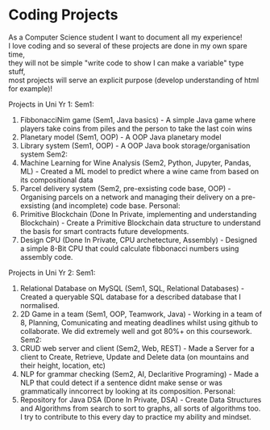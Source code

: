 # Coding Projects
As a Computer Science student I want to document all my experience!                                                                                                  
I love coding and so several of these projects are done in my own spare time,                                                             
they will not be simple "write code to show I can make a variable" type stuff,                                      
most projects will serve an explicit purpose (develop understanding of html for example)!

Projects in Uni Yr 1:
Sem1:
1. FibbonacciNim game (Sem1, Java basics) - A simple Java game where players take coins from piles and the person to take the last coin wins 
2. Planetary model (Sem1, OOP) - A OOP Java planetary model
3. Library system (Sem1, OOP) - A OOP Java book storage/organisation system
Sem2:
4. Machine Learning for Wine Analysis (Sem2, Python, Jupyter, Pandas, ML) - Created a ML model to predict where a wine came from based on its compositional data
5. Parcel delivery system (Sem2, pre-exsisting code base, OOP) - Organising parcels on a network and managing their delivery on a pre-exsisting (and incomplete) code base.
Personal:
6. Primitive Blockchain (Done In Private, implementing and understanding Blockchain) - Create a Primitive Blockchain data structure to understand the basis for smart contracts future developments.                               
7. Design CPU (Done In Private, CPU archetecture, Assembly) - Designed a simple 8-Bit CPU that could calculate fibbonacci numbers using assembly code.

Projects in Uni Yr 2:
Sem1:
1. Relational Database on MySQL (Sem1, SQL, Relational Databases) - Created a queryable SQL database for a described database that I normalised.
2. 2D Game in a team (Sem1, OOP, Teamwork, Java) - Working in a team of 8, Planning, Comunicating and meating deadlines whilst using github to collaborate. We did extremely well and got 80%+ on this coursework.
Sem2:
3. CRUD web server and client (Sem2, Web, REST) - Made a Server for a client to Create, Retrieve, Update and Delete data (on mountains and their height, location, etc)
4. NLP for grammar checking (Sem2, AI, Declaritive Programing) - Made a NLP that could detect if a sentence didnt make sense or was grammatically inncorrect by looking at its composition.
Personal:
5. Repository for Java DSA (Done In Private, DSA) - Create Data Structures and Algorithms from search to sort to graphs, all sorts of algorithms too. I try to contribute to this every day to practice my ability and mindset.
